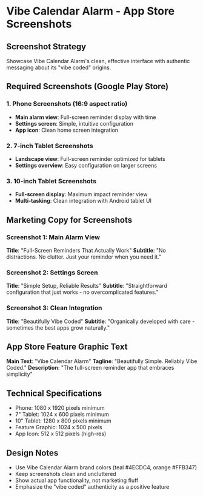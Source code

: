# Vibe Calendar Alarm - App Store Screenshots

## Screenshot Strategy
Showcase Vibe Calendar Alarm's clean, effective interface with authentic messaging about its "vibe coded" origins.

## Required Screenshots (Google Play Store)

### 1. Phone Screenshots (16:9 aspect ratio)
- **Main alarm view**: Full-screen reminder display with time
- **Settings screen**: Simple, intuitive configuration
- **App icon**: Clean home screen integration

### 2. 7-inch Tablet Screenshots
- **Landscape view**: Full-screen reminder optimized for tablets
- **Settings overview**: Easy configuration on larger screens

### 3. 10-inch Tablet Screenshots
- **Full-screen display**: Maximum impact reminder view
- **Multi-tasking**: Clean integration with Android tablet UI

## Marketing Copy for Screenshots

### Screenshot 1: Main Alarm View
**Title**: "Full-Screen Reminders That Actually Work"
**Subtitle**: "No distractions. No clutter. Just your reminder when you need it."

### Screenshot 2: Settings Screen  
**Title**: "Simple Setup, Reliable Results"
**Subtitle**: "Straightforward configuration that just works - no overcomplicated features."

### Screenshot 3: Clean Integration
**Title**: "Beautifully Vibe Coded"
**Subtitle**: "Organically developed with care - sometimes the best apps grow naturally."

## App Store Feature Graphic Text
**Main Text**: "Vibe Calendar Alarm"
**Tagline**: "Beautifully Simple. Reliably Vibe Coded."
**Description**: "The full-screen reminder app that embraces simplicity"

## Technical Specifications
- Phone: 1080 x 1920 pixels minimum
- 7" Tablet: 1024 x 600 pixels minimum  
- 10" Tablet: 1280 x 800 pixels minimum
- Feature Graphic: 1024 x 500 pixels
- App Icon: 512 x 512 pixels (high-res)

## Design Notes
- Use Vibe Calendar Alarm brand colors (teal #4ECDC4, orange #FFB347)
- Keep screenshots clean and uncluttered
- Show actual app functionality, not marketing fluff
- Emphasize the "vibe coded" authenticity as a positive feature